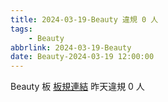 ```yaml
---
title: 2024-03-19-Beauty 違規 0 人
tags:
    - Beauty
abbrlink: 2024-03-19-Beauty
date: Beauty-2024-03-19 12:00:00
---
```

Beauty 板 [板規連結](https://www.ptt.cc/bbs/Beauty/M.1630069980.A.84B.html)
昨天違規 0 人
